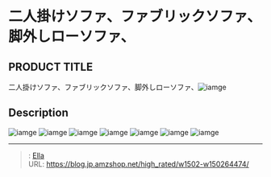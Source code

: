 # 二人掛けソファ、ファブリックソファ、脚外しローソファ、


## PRODUCT TITLE 

二人掛けソファ、ファブリックソファ、脚外しローソファ、![iamge](https://b2bfiles1.gigab2b.cn/image/wkseller/17443/20221103_948b954f747828008d752e3dfbc41c1d.jpg)

## Description











![iamge](https://b2bfiles1.gigab2b.cn/image/wkseller/17443/20221103_766d521d3ecc1114d5f469cab4875584.jpg)
![iamge](https://b2bfiles1.gigab2b.cn/image/wkseller/17443/20221103_c9866012622af24c1828edbee8b7c595.jpg)
![iamge](https://b2bfiles1.gigab2b.cn/image/wkseller/17443/20221103_a75e7dccd87ac4f7ec760c765321007c.jpg)
![iamge](https://b2bfiles1.gigab2b.cn/image/wkseller/17443/20221103_07e620d4c3d0cd2967068fa227d9c0ec.jpg)
![iamge](https://b2bfiles1.gigab2b.cn/image/wkseller/17443/20221103_b8524d579ed9c4aff04679e3fcce9943.jpg)
![iamge](https://b2bfiles1.gigab2b.cn/image/wkseller/17443/20221103_1256d0791a1e7903680dc7d0a6a7ca21.jpg)
![iamge](https://b2bfiles1.gigab2b.cn/image/wkseller/17443/20221103_7526553f753f769e607789766e9dba8d.jpg)


---

> : [Ella](https://blog.jp.amzshop.net/)  
> URL: https://blog.jp.amzshop.net/high_rated/w1502-w150264474/  

